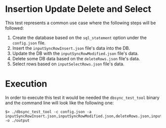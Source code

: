 # Insertion Update Delete and Select
This test represents a common use case where the following steps will be followed:
1) Create the database based on the `sql_statement` option under the `config.json` file.
2) Insert the `inputSyncRowInsert.json` file's data into the DB.
3) Update the DB with the `inputSyncRowModified.json` file's data.
4) Delete some DB data based on the `deleteRows.json` file's data.
5) Select rows based on `inputSelectRows.json` file's data.

# Execution
In order to execute this test it would be needed the `dbsync_test_tool` binary and the command line will look like the following one:
```
$> ./dbsync_test_tool -c config.json -a inputSyncRowInsert.json,inputSyncRowModified.json,deleteRows.json,inputSelectRows.json -o ./output
```

